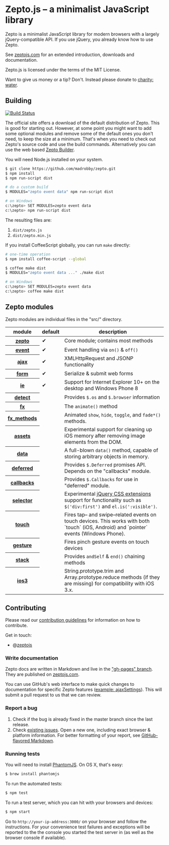 # Zepto.js – a minimalist JavaScript library

Zepto is a minimalist JavaScript library for modern browsers with a
largely jQuery-compatible API. If you use jQuery, you already know how to use Zepto.

See [zeptojs.com][] for an extended introduction, downloads
and documentation.

Zepto.js is licensed under the terms of the MIT License.

Want to give us money or a tip? Don't.
Instead please donate to [charity: water](http://charitywater.org/).

## Building

[![Build Status](https://secure.travis-ci.org/madrobby/zepto.svg?branch=master)](http://travis-ci.org/madrobby/zepto)

The official site offers a download of the default distribution of Zepto. This
is good for starting out. However, at some point you might want to add some
optional modules and remove some of the default ones you don't need, to keep the
size at a minimum. That's when you need to check out Zepto's source code and use
the build commands. Alternatively you can use the web based [Zepto Builder](http://github.e-sites.nl/zeptobuilder/).

You will need Node.js installed on your system.

~~~ sh
$ git clone https://github.com/madrobby/zepto.git
$ npm install
$ npm run-script dist

# do a custom build
$ MODULES="zepto event data" npm run-script dist

# on Windows
c:\zepto> SET MODULES=zepto event data
c:\zepto> npm run-script dist
~~~

The resulting files are:

1. `dist/zepto.js`
2. `dist/zepto.min.js`

If you install CoffeeScript globally, you can run `make` directly:

~~~ sh
# one-time operation
$ npm install coffee-script --global

$ coffee make dist
$ MODULES="zepto event data ..." ./make dist

# on Windows
c:\zepto> SET MODULES=zepto event data
c:\zepto> coffee make dist
~~~

## Zepto modules

Zepto modules are individual files in the "src/" directory.

<table>
<thead><tr>
  <th>module</th> <th>default</th> <th>description</th>
</tr></thead>
<tbody>
  <tr>
    <th><a href="src/zepto.js#files">zepto</a></th>
    <td>✔</td>
    <td>Core module; contains most methods</td>
  </tr>
  <tr>
    <th><a href="src/event.js#files">event</a></th>
    <td>✔</td>
    <td>Event handling via <code>on()</code> &amp; <code>off()</code></td>
  </tr>
  <tr>
    <th><a href="src/ajax.js#files">ajax</a></th>
    <td>✔</td>
    <td>XMLHttpRequest and JSONP functionality</td>
  </tr>
  <tr>
    <th><a href="src/form.js#files">form</a></th>
    <td>✔</td>
    <td>Serialize &amp; submit web forms</td>
  </tr>
  <tr>
    <th><a href="src/ie.js#files">ie</a></th>
    <td>✔</td>
    <td>Support for Internet Explorer 10+ on the desktop and Windows Phone 8</td>
  </tr>
  <tr>
    <th><a href="src/detect.js#files">detect</a></th>
    <td></td>
    <td>Provides <code>$.os</code> and <code>$.browser</code> information</td>
  </tr>
  <tr>
    <th><a href="src/fx.js#files">fx</a></th>
    <td></td>
    <td>The <code>animate()</code> method</td>
  </tr>
  <tr>
    <th><a href="src/fx_methods.js#files">fx_methods</a></th>
    <td></td>
    <td>
      Animated <code>show</code>, <code>hide</code>, <code>toggle</code>,
      and <code>fade*()</code> methods.
    </td>
  </tr>
  <tr>
    <th><a href="src/assets.js#files">assets</a></th>
    <td></td>
    <td>
      Experimental support for cleaning up iOS memory after removing
      image elements from the DOM.
    </td>
  </tr>
  <tr>
    <th><a href="src/data.js#files">data</a></th>
    <td></td>
    <td>
      A full-blown <code>data()</code> method, capable of storing arbitrary
      objects in memory.
    </td>
  </tr>
  <tr>
    <th><a href="src/deferred.js#files">deferred</a></th>
    <td></td>
    <td>
      Provides <code>$.Deferred</code> promises API.
      Depends on the "callbacks" module.
    </td>
  </tr>
  <tr>
    <th><a href="src/callbacks.js#files">callbacks</a></th>
    <td></td>
    <td>
      Provides <code>$.Callbacks</code> for use in "deferred" module.
    </td>
  </tr>
  <tr>
    <th><a href="src/selector.js#files">selector</a></th>
    <td></td>
    <td>
      Experimental <a href="http://api.jquery.com/category/selectors/jquery-selector-extensions/">jQuery
      CSS extensions</a> support for functionality such as <code>$('div:first')</code> and
      <code>el.is(':visible')</code>.
    </td>
  </tr>
  <tr>
    <th><a href="src/touch.js#files">touch</a></th>
    <td></td>
    <td>
      Fires tap– and swipe–related events on touch devices. This works with both
      `touch` (iOS, Android) and `pointer` events (Windows Phone).
    </td>
  </tr>
  <tr>
    <th><a href="src/gesture.js#files">gesture</a></th>
    <td></td>
    <td>Fires pinch gesture events on touch devices</td>
  </tr>
  <tr>
    <th><a href="src/stack.js#files">stack</a></th>
    <td></td>
    <td>Provides <code>andSelf</code> &amp; <code>end()</code> chaining methods</td>
  </tr>
  <tr>
    <th><a href="src/ios3.js#files">ios3</a></th>
    <td></td>
    <td>
      String.prototype.trim and Array.prototype.reduce methods
      (if they are missing) for compatibility with iOS 3.x.
    </td>
  </tr>
</tbody>
</table>

## Contributing

Please read our [contribution guidelines](https://github.com/madrobby/zepto/blob/master/CONTRIBUTING.md)
for information on how to contribute.

Get in touch:

* @[zeptojs](http://twitter.com/zeptojs)

### Write documentation

Zepto docs are written in Markdown and live in the ["gh-pages" branch][docs].
They are published on [zeptojs.com][].

You can use GitHub's web interface to make quick changes to documentation for
specific Zepto features
([example: ajaxSettings](https://github.com/madrobby/zepto/blob/gh-pages/ajax/_posts/1900-01-01-Z-ajaxSettings.md)).
This will submit a pull request to us that we can review.

### Report a bug

1. Check if the bug is already fixed in the master branch since the last release.
2. Check [existing issues][issues]. Open a new one, including exact browser &
   platform information. For better formatting of your report, see
   [GitHub-flavored Markdown][mkd].

### Running tests

You will need to install [PhantomJS][]. On OS X, that's easy:

~~~ sh
$ brew install phantomjs
~~~

To run the automated tests:

~~~ sh
$ npm test
~~~

To run a test server, which you can hit with your browsers and devices:

~~~ sh
$ npm start
~~~

Go to `http://your-ip-address:3000/` on your browser and follow the
instructions. For your convenience test failures and exceptions will be
reported to the the console you started the test server in (as well as
the browser console if available).

  [zeptojs.com]: http://zeptojs.com
  [issues]: https://github.com/madrobby/zepto/issues
  [docs]: https://github.com/madrobby/zepto/tree/gh-pages#readme
  [mkd]: https://help.github.com/articles/creating-and-highlighting-code-blocks/
  [evidence.js]: https://github.com/tobie/Evidence
  [phantomjs]: http://phantomjs.org/download.html
